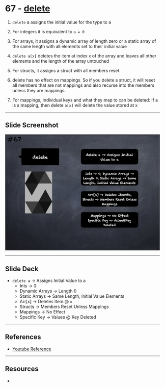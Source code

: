 # 67 - [delete](delete.md)
1.  `delete` a assigns the initial value for the type to a
    
2.  For integers it is equivalent to `a = 0`
    
3.  For arrays, it assigns a dynamic array of length zero or a static array of the same length with all elements set to their initial value
    
4.  `delete a[x]` deletes the item at index x of the array and leaves all other elements and the length of the array untouched
    
5.  For structs, it assigns a struct with all members reset
    
6.  delete has no effect on mappings. So if you delete a struct, it will reset all members that are not mappings and also recurse into the members unless they are mappings.
    
7.  For mappings, individual keys and what they map to can be deleted: If a is a mapping, then delete `a[x]` will delete the value stored at x

___
## Slide Screenshot
![067.png](../images/solidity101/067.png)
___
## Slide Deck
- `delete a` -> Assigns Initial Value to a
	- Ints -> 0
	- Dynamic Arrays -> Length 0
	- Static Arrays -> Same Length, Initial Value Elements
	- Arr[x] -> Deletes Item @ `x`
	- Structs -> Members Reset Unless Mappings
	- Mappings -> No Effect
	- Specific Key -> Values @ Key Deleted
___
## References
- [Youtube Reference](https://youtu.be/WgU7KKKomMk?t=526)

___
## Resources
- 
